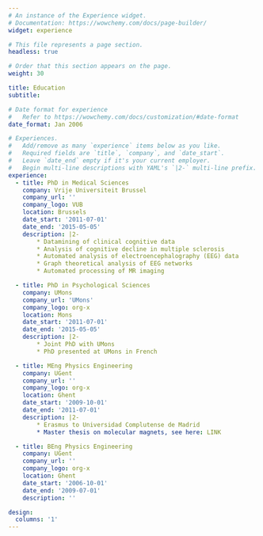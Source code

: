 ```yaml
---
# An instance of the Experience widget.
# Documentation: https://wowchemy.com/docs/page-builder/
widget: experience

# This file represents a page section.
headless: true

# Order that this section appears on the page.
weight: 30

title: Education
subtitle:

# Date format for experience
#   Refer to https://wowchemy.com/docs/customization/#date-format
date_format: Jan 2006

# Experiences.
#   Add/remove as many `experience` items below as you like.
#   Required fields are `title`, `company`, and `date_start`.
#   Leave `date_end` empty if it's your current employer.
#   Begin multi-line descriptions with YAML's `|2-` multi-line prefix.
experience:
  - title: PhD in Medical Sciences
    company: Vrije Universiteit Brussel
    company_url: ''
    company_logo: VUB
    location: Brussels
    date_start: '2011-07-01'
    date_end: '2015-05-05'
    description: |2-
        * Datamining of clinical cognitive data
        * Analysis of cognitive decline in multiple sclerosis
        * Automated analysis of electroencephalography (EEG) data
        * Graph theoretical analysis of EEG networks
        * Automated processing of MR imaging

  - title: PhD in Psychological Sciences
    company: UMons
    company_url: 'UMons'
    company_logo: org-x
    location: Mons
    date_start: '2011-07-01'
    date_end: '2015-05-05'
    description: |2-
        * Joint PhD with UMons
        * PhD presented at UMons in French

  - title: MEng Physics Engineering
    company: UGent
    company_url: ''
    company_logo: org-x
    location: Ghent
    date_start: '2009-10-01'
    date_end: '2011-07-01'
    description: |2-
        * Erasmus to Universidad Complutense de Madrid
        * Master thesis on molecular magnets, see here: LINK

  - title: BEng Physics Engineering
    company: UGent
    company_url: ''
    company_logo: org-x
    location: Ghent
    date_start: '2006-10-01'
    date_end: '2009-07-01'
    description: ''

design:
  columns: '1'
---
```

